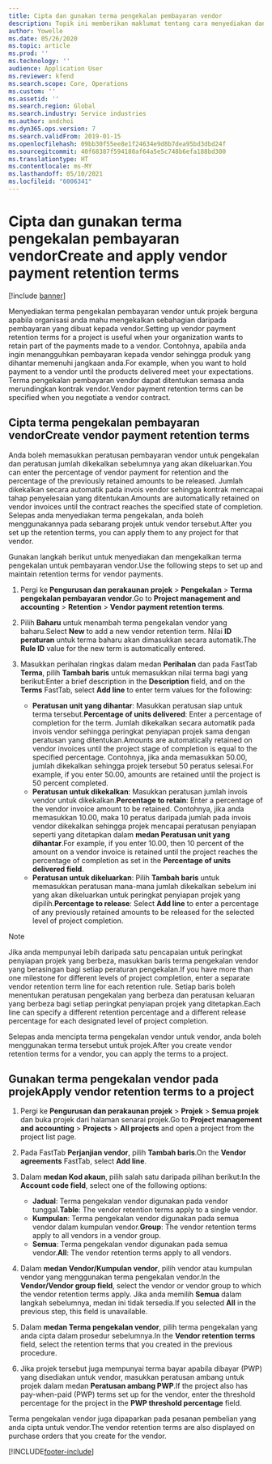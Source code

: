 ```yaml
---
title: Cipta dan gunakan terma pengekalan pembayaran vendor
description: Topik ini memberikan maklumat tentang cara menyediakan dan mengekalkan terma pengekalan untuk pembayaran vendor.
author: Yowelle
ms.date: 05/26/2020
ms.topic: article
ms.prod: ''
ms.technology: ''
audience: Application User
ms.reviewer: kfend
ms.search.scope: Core, Operations
ms.custom: ''
ms.assetid: ''
ms.search.region: Global
ms.search.industry: Service industries
ms.author: andchoi
ms.dyn365.ops.version: 7
ms.search.validFrom: 2019-01-15
ms.openlocfilehash: 09bb30f55ee8e1f24634e9d8b7dea95bd3dbd24f
ms.sourcegitcommit: 40f68387f594180af64a5e5c748b6efa188bd300
ms.translationtype: HT
ms.contentlocale: ms-MY
ms.lasthandoff: 05/10/2021
ms.locfileid: "6006341"
---
```

# <a name="create-and-apply-vendor-payment-retention-terms"></a><span data-ttu-id="ee345-103">Cipta dan gunakan terma pengekalan pembayaran vendor</span><span class="sxs-lookup"><span data-stu-id="ee345-103">Create and apply vendor payment retention terms</span></span>

[!include [banner](../includes/banner.md)] 

<span data-ttu-id="ee345-104">Menyediakan terma pengekalan pembayaran vendor untuk projek berguna apabila organisasi anda mahu mengekalkan sebahagian daripada pembayaran yang dibuat kepada vendor.</span><span class="sxs-lookup"><span data-stu-id="ee345-104">Setting up vendor payment retention terms for a project is useful when your organization wants to retain part of the payments made to a vendor.</span></span> <span data-ttu-id="ee345-105">Contohnya, apabila anda ingin menangguhkan pembayaran kepada vendor sehingga produk yang dihantar memenuhi jangkaan anda.</span><span class="sxs-lookup"><span data-stu-id="ee345-105">For example, when you want to hold payment to a vendor until the products delivered meet your expectations.</span></span> <span data-ttu-id="ee345-106">Terma pengekalan pembayaran vendor dapat ditentukan semasa anda merundingkan kontrak vendor.</span><span class="sxs-lookup"><span data-stu-id="ee345-106">Vendor payment retention terms can be specified when you negotiate a vendor contract.</span></span>

## <a name="create-vendor-payment-retention-terms"></a><span data-ttu-id="ee345-107">Cipta terma pengekalan pembayaran vendor</span><span class="sxs-lookup"><span data-stu-id="ee345-107">Create vendor payment retention terms</span></span>

<span data-ttu-id="ee345-108">Anda boleh memasukkan peratusan pembayaran vendor untuk pengekalan dan peratusan jumlah dikekalkan sebelumnya yang akan dikeluarkan.</span><span class="sxs-lookup"><span data-stu-id="ee345-108">You can enter the percentage of vendor payment for retention and the percentage of the previously retained amounts to be released.</span></span> <span data-ttu-id="ee345-109">Jumlah dikekalkan secara automatik pada invois vendor sehingga kontrak mencapai tahap penyelesaian yang ditentukan.</span><span class="sxs-lookup"><span data-stu-id="ee345-109">Amounts are automatically retained on vendor invoices until the contract reaches the specified state of completion.</span></span> <span data-ttu-id="ee345-110">Selepas anda menyediakan terma pengekalan, anda boleh menggunakannya pada sebarang projek untuk vendor tersebut.</span><span class="sxs-lookup"><span data-stu-id="ee345-110">After you set up the retention terms, you can apply them to any project for that vendor.</span></span>

<span data-ttu-id="ee345-111">Gunakan langkah berikut untuk menyediakan dan mengekalkan terma pengekalan untuk pembayaran vendor.</span><span class="sxs-lookup"><span data-stu-id="ee345-111">Use the following steps to set up and maintain retention terms for vendor payments.</span></span> 

1. <span data-ttu-id="ee345-112">Pergi ke **Pengurusan dan perakaunan projek** > **Pengekalan** > **Terma pengekalan pembayaran vendor**.</span><span class="sxs-lookup"><span data-stu-id="ee345-112">Go to **Project management and accounting** > **Retention** > **Vendor payment retention terms**.</span></span>
2. <span data-ttu-id="ee345-113">Pilih **Baharu** untuk menambah terma pengekalan vendor yang baharu.</span><span class="sxs-lookup"><span data-stu-id="ee345-113">Select **New** to add a new vendor retention term.</span></span> <span data-ttu-id="ee345-114">Nilai **ID peraturan** untuk terma baharu akan dimasukkan secara automatik.</span><span class="sxs-lookup"><span data-stu-id="ee345-114">The **Rule ID** value for the new term is automatically entered.</span></span> 
3. <span data-ttu-id="ee345-115">Masukkan perihalan ringkas dalam medan **Perihalan** dan pada FastTab **Terma**, pilih **Tambah baris** untuk memasukkan nilai terma bagi yang berikut:</span><span class="sxs-lookup"><span data-stu-id="ee345-115">Enter a brief description in the **Description** field, and on the **Terms** FastTab, select **Add line** to enter term values for the following:</span></span>

   - <span data-ttu-id="ee345-116">**Peratusan unit yang dihantar**: Masukkan peratusan siap untuk terma tersebut.</span><span class="sxs-lookup"><span data-stu-id="ee345-116">**Percentage of units delivered**: Enter a percentage of completion for the term.</span></span> <span data-ttu-id="ee345-117">Jumlah dikekalkan secara automatik pada invois vendor sehingga peringkat penyiapan projek sama dengan peratusan yang ditentukan.</span><span class="sxs-lookup"><span data-stu-id="ee345-117">Amounts are automatically retained on vendor invoices until the project stage of completion is equal to the specified percentage.</span></span> <span data-ttu-id="ee345-118">Contohnya, jika anda memasukkan 50.00, jumlah dikekalkan sehingga projek tersebut 50 peratus selesai.</span><span class="sxs-lookup"><span data-stu-id="ee345-118">For example, if you enter 50.00, amounts are retained until the project is 50 percent completed.</span></span>
   - <span data-ttu-id="ee345-119">**Peratusan untuk dikekalkan**: Masukkan peratusan jumlah invois vendor untuk dikekalkan.</span><span class="sxs-lookup"><span data-stu-id="ee345-119">**Percentage to retain**: Enter a percentage of the vendor invoice amount to be retained.</span></span> <span data-ttu-id="ee345-120">Contohnya, jika anda memasukkan 10.00, maka 10 peratus daripada jumlah pada invois vendor dikekalkan sehingga projek mencapai peratusan penyiapan seperti yang ditetapkan dalam **medan Peratusan unit yang dihantar**.</span><span class="sxs-lookup"><span data-stu-id="ee345-120">For example, if you enter 10.00, then 10 percent of the amount on a vendor invoice is retained until the project reaches the percentage of completion as set in the **Percentage of units delivered field**.</span></span>
   - <span data-ttu-id="ee345-121">**Peratusan untuk dikeluarkan**: Pilih **Tambah baris** untuk memasukkan peratusan mana-mana jumlah dikekalkan sebelum ini yang akan dikeluarkan untuk peringkat penyiapan projek yang dipilih.</span><span class="sxs-lookup"><span data-stu-id="ee345-121">**Percentage to release**: Select **Add line** to enter a percentage of any previously retained amounts to be released for the selected level of project completion.</span></span>

> [!NOTE]
> <span data-ttu-id="ee345-122">Jika anda mempunyai lebih daripada satu pencapaian untuk peringkat penyiapan projek yang berbeza, masukkan baris terma pengekalan vendor yang berasingan bagi setiap peraturan pengekalan.</span><span class="sxs-lookup"><span data-stu-id="ee345-122">If you have more than one milestone for different levels of project completion, enter a separate vendor retention term line for each retention rule.</span></span> <span data-ttu-id="ee345-123">Setiap baris boleh menentukan peratusan pengekalan yang berbeza dan peratusan keluaran yang berbeza bagi setiap peringkat penyiapan projek yang ditetapkan.</span><span class="sxs-lookup"><span data-stu-id="ee345-123">Each line can specify a different retention percentage and a different release percentage for each designated level of project completion.</span></span>

<span data-ttu-id="ee345-124">Selepas anda mencipta terma pengekalan vendor untuk vendor, anda boleh menggunakan terma tersebut untuk projek.</span><span class="sxs-lookup"><span data-stu-id="ee345-124">After you create vendor retention terms for a vendor, you can apply the terms to a project.</span></span>

## <a name="apply-vendor-retention-terms-to-a-project"></a><span data-ttu-id="ee345-125">Gunakan terma pengekalan vendor pada projek</span><span class="sxs-lookup"><span data-stu-id="ee345-125">Apply vendor retention terms to a project</span></span>

1. <span data-ttu-id="ee345-126">Pergi ke **Pengurusan dan perakaunan projek** > **Projek** > **Semua projek** dan buka projek dari halaman senarai projek.</span><span class="sxs-lookup"><span data-stu-id="ee345-126">Go to **Project management and accounting** > **Projects** > **All projects** and open a project from the project list page.</span></span>
2. <span data-ttu-id="ee345-127">Pada FastTab **Perjanjian vendor**, pilih **Tambah baris**.</span><span class="sxs-lookup"><span data-stu-id="ee345-127">On the **Vendor agreements** FastTab, select **Add line**.</span></span>
3. <span data-ttu-id="ee345-128">Dalam **medan Kod akaun**, pilih salah satu daripada pilihan berikut:</span><span class="sxs-lookup"><span data-stu-id="ee345-128">In the **Account code field**, select one of the following options:</span></span> 

   - <span data-ttu-id="ee345-129">**Jadual**: Terma pengekalan vendor digunakan pada vendor tunggal.</span><span class="sxs-lookup"><span data-stu-id="ee345-129">**Table**: The vendor retention terms apply to a single vendor.</span></span>
   - <span data-ttu-id="ee345-130">**Kumpulan**: Terma pengekalan vendor digunakan pada semua vendor dalam kumpulan vendor.</span><span class="sxs-lookup"><span data-stu-id="ee345-130">**Group**: The vendor retention terms apply to all vendors in a vendor group.</span></span>
   - <span data-ttu-id="ee345-131">**Semua**: Terma pengekalan vendor digunakan pada semua vendor.</span><span class="sxs-lookup"><span data-stu-id="ee345-131">**All**: The vendor retention terms apply to all vendors.</span></span>

4. <span data-ttu-id="ee345-132">Dalam **medan Vendor/Kumpulan vendor**, pilih vendor atau kumpulan vendor yang menggunakan terma pengekalan vendor.</span><span class="sxs-lookup"><span data-stu-id="ee345-132">In the **Vendor/Vendor group field**, select the vendor or vendor group to which the vendor retention terms apply.</span></span> <span data-ttu-id="ee345-133">Jika anda memilih **Semua** dalam langkah sebelumnya, medan ini tidak tersedia.</span><span class="sxs-lookup"><span data-stu-id="ee345-133">If you selected **All** in the previous step, this field is unavailable.</span></span>
5. <span data-ttu-id="ee345-134">Dalam **medan Terma pengekalan vendor**, pilih terma pengekalan yang anda cipta dalam prosedur sebelumnya.</span><span class="sxs-lookup"><span data-stu-id="ee345-134">In the **Vendor retention terms** field, select the retention terms that you created in the previous procedure.</span></span>
6. <span data-ttu-id="ee345-135">Jika projek tersebut juga mempunyai terma bayar apabila dibayar (PWP) yang disediakan untuk vendor, masukkan peratusan ambang untuk projek dalam medan **Peratusan ambang PWP**.</span><span class="sxs-lookup"><span data-stu-id="ee345-135">If the project also has pay-when-paid (PWP) terms set up for the vendor, enter the threshold percentage for the project in the **PWP threshold percentage** field.</span></span>

<span data-ttu-id="ee345-136">Terma pengekalan vendor juga dipaparkan pada pesanan pembelian yang anda cipta untuk vendor.</span><span class="sxs-lookup"><span data-stu-id="ee345-136">The vendor retention terms are also displayed on purchase orders that you create for the vendor.</span></span>


[!INCLUDE[footer-include](../includes/footer-banner.md)]